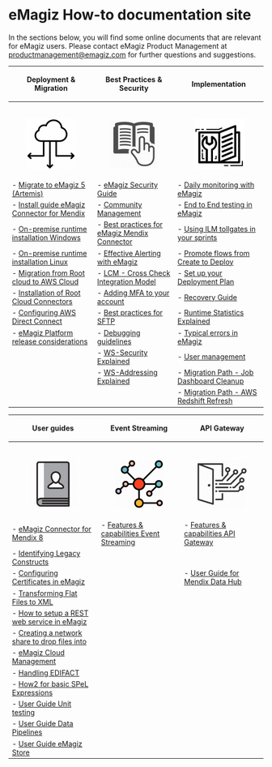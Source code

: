 # eMagiz How-to documentation site
In the sections below, you will find some online documents that are relevant for eMagiz users. Please contact eMagiz Product Management at productmanagement@emagiz.com for further questions and suggestions.

| <p align="center">**Deployment & Migration**</p>| <p align="center">**Best Practices & Security**</p>| <p align="center">**Implementation**</p>|
| ------ | ------ | ------ |
|<img width=600/><p align="center"><img src="../../img/howto/Deployment_icon.png">|<img width=600/><p align="center"><img src="../../img/howto/BestPractice_icon.jpg"></p>|<img width=600/><p align="center"><img src="../../img/howto/How2_icon.png"></p>|
| - [Migrate to eMagiz 5 (Artemis)](upgrade-to-eMagiz5.md)|- [eMagiz Security Guide](security-guide.md) |- [Daily monitoring with eMagiz](daily-monitoring.md) |
| - [Install guide eMagiz Connector for Mendix](upgrade-eMagizMendixConnector.md)| - [Community Management](community-management.md)| - [End to End testing in eMagiz](end2end-testing.md)|
| - [On-premise runtime installation Windows](runtime-installations-onpremise-windows.md)|- [Best practices for eMagiz Mendix Connector](Bestpractices-emagizmendix-connector.md) | - [Using ILM tollgates in your sprints](emagiz-tollgates.md)|
| - [On-premise runtime installation Linux](runtime-installations-onpremise-linux.md)| - [Effective Alerting with eMagiz](effective-alerting.md) | - [Promote flows from Create to Deploy](promote-to-deploy-from-create.md)|
| - [Migration from Root cloud to AWS Cloud](migrate-root2aws.md)| - [LCM - Cross Check Integration Model](life-cycle-management.md)| - [Set up your Deployment Plan](deployment-plan.md) |
| - [Installation of Root Cloud Connectors](rootcloud-runtime-install.md)| - [Adding MFA to your account](add-mfa-userlevel.md)| - [Recovery Guide](recovery-guide.md) |
| - [Configuring AWS Direct Connect](direct-connect.md)| - [Best practices for SFTP](sftp-best-practice.md)| - [Runtime Statistics Explained](runtime-statistics-explained.md)  |
| - [eMagiz Platform release considerations](eMagiz_Platform_release_considerations.md) | - [Debugging guidelines](debugging-guidelines.md)| - [Typical errors in eMagiz](typical_errors_emagiz.md) |
| | - [WS-Security Explained](ws-security.md) | - [User management](user-management.md) |
| | - [WS-Addressing Explained](ws-addressing.md) | - [Migration Path - Job Dashboard Cleanup](migration-path-job-dashboard-cleanup.md) |
| | | - [Migration Path - AWS Redshift Refresh](migration-path-aws-redshift-refresh.md) |

| <p align="center">**User guides**</p>| <p align="center">**Event Streaming**</p>| <p align="center">**API Gateway**</p>|
| ------ | ------ | ------ |
|<img width=800/><p align="center"><img  src="../../img/howto/UserGuide_icon.png"></p>|<img width=800/><p align="center"><img  src="../../img/howto/EventStreaming.png"></p>|<img width=800/><p align="center"><img  src="../../img/howto/API_Gateway.png"></p>|
|- [eMagiz Connector for Mendix 8](userguide-emagizmendix-V8.md)| - [Features & capabilities Event Streaming](release-note-eventstreaming.md) | - [Features & capabilities API Gateway](apigw-releasenotes.md)|
|- [Identifying Legacy Constructs](userguide-legacyconstructs.md) | | |
|- [Configuring Certificates in eMagiz](configure-certificates.md)| | - [ User Guide for Mendix Data Hub](userguide-apigateway-odata-datahub.md)|
|- [Transforming Flat Files to XML](flatfile-transformations.md)| | |
| - [How to setup a REST web service in eMagiz](hosting-rest-webservice.md) | | |
|- [Creating a network share to drop files into](create-networkshare-win.md)| | |
|- [eMagiz Cloud Management](managing-emagizcloud.md) | | |
|- [Handling EDIFACT](edifact-how2.md) | | |
|- [How2 for basic SPeL Expressions](spelexpr-simpleguide.md) | | |
|- [User Guide Unit testing](userguide-unitttest.md) | | |
|- [User Guide Data Pipelines](userguide-data-pipelines.md) | | |
|- [User Guide eMagiz Store](userguide-emagizstore.md) | | |